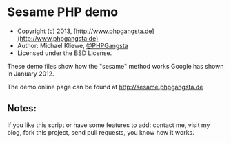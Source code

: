 Sesame PHP demo
=====================

* Copyright (c) 2013, [http://www.phpgangsta.de](http://www.phpgangsta.de)
* Author: Michael Kliewe, [@PHPGangsta](http://twitter.com/PHPGangsta)
* Licensed under the BSD License.

These demo files show how the "sesame" method works Google has shown in January 2012.

The demo online page can be found at http://sesame.phpgangsta.de

Notes:
------
If you like this script or have some features to add: contact me, visit my blog, fork this project, send pull requests, you know how it works.